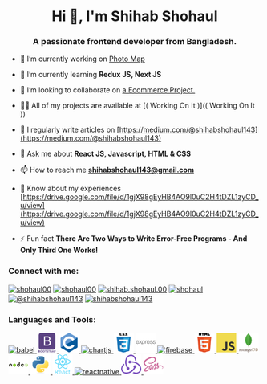 <h1 align="center">Hi 👋, I'm Shihab Shohaul</h1>
<h3 align="center">A passionate frontend developer from Bangladesh.</h3>

- 🔭 I’m currently working on [Photo Map](https://github.com/Shohaul00/Photo-Map)

- 🌱 I’m currently learning **Redux JS, Next JS**

- 👯 I’m looking to collaborate on [a Ecommerce Project.](https://github.com/Shohaul00/brothers-zone)

- 👨‍💻 All of my projects are available at [( Working On It )](( Working On It ))

- 📝 I regularly write articles on [https://medium.com/@shihabshohaul143](https://medium.com/@shihabshohaul143)

- 💬 Ask me about **React JS, Javascript, HTML & CSS**

- 📫 How to reach me **shihabshohaul143@gmail.com**

- 📄 Know about my experiences [https://drive.google.com/file/d/1gjX98gEyHB4AO9l0uC2H4tDZL1zyCD_u/view](https://drive.google.com/file/d/1gjX98gEyHB4AO9l0uC2H4tDZL1zyCD_u/view)

- ⚡ Fun fact **There Are Two Ways to Write Error-Free Programs - And Only Third One Works!**

<h3 align="left">Connect with me:</h3>
<p align="left">
<a href="https://twitter.com/shohaul00" target="blank"><img align="center" src="https://raw.githubusercontent.com/rahuldkjain/github-profile-readme-generator/neutral-icons/src/images/icons/Social/twitter.svg" alt="shohaul00" height="30" width="40" /></a>
<a href="https://linkedin.com/in/shohaul00" target="blank"><img align="center" src="https://raw.githubusercontent.com/rahuldkjain/github-profile-readme-generator/neutral-icons/src/images/icons/Social/linked-in-alt.svg" alt="shohaul00" height="30" width="40" /></a>
<a href="https://fb.com/shihab.shohaul.00" target="blank"><img align="center" src="https://raw.githubusercontent.com/rahuldkjain/github-profile-readme-generator/neutral-icons/src/images/icons/Social/facebook.svg" alt="shihab.shohaul.00" height="30" width="40" /></a>
<a href="https://instagram.com/shohaul" target="blank"><img align="center" src="https://raw.githubusercontent.com/rahuldkjain/github-profile-readme-generator/neutral-icons/src/images/icons/Social/instagram.svg" alt="shohaul" height="30" width="40" /></a>
<a href="https://medium.com/@shihabshohaul143" target="blank"><img align="center" src="https://raw.githubusercontent.com/rahuldkjain/github-profile-readme-generator/neutral-icons/src/images/icons/Social/medium.svg" alt="@shihabshohaul143" height="30" width="40" /></a>
<a href="https://www.hackerrank.com/shihabshohaul143" target="blank"><img align="center" src="https://raw.githubusercontent.com/rahuldkjain/github-profile-readme-generator/neutral-icons/src/images/icons/Social/hackerrank.svg" alt="shihabshohaul143" height="30" width="40" /></a>
</p>

<h3 align="left">Languages and Tools:</h3>
<p align="left"> <a href="https://babeljs.io/" target="_blank"> <img src="https://www.vectorlogo.zone/logos/babeljs/babeljs-icon.svg" alt="babel" width="40" height="40"/> </a> <a href="https://getbootstrap.com" target="_blank"> <img src="https://raw.githubusercontent.com/devicons/devicon/master/icons/bootstrap/bootstrap-plain-wordmark.svg" alt="bootstrap" width="40" height="40"/> </a> <a href="https://www.cprogramming.com/" target="_blank"> <img src="https://raw.githubusercontent.com/devicons/devicon/master/icons/c/c-original.svg" alt="c" width="40" height="40"/> </a> <a href="https://www.chartjs.org" target="_blank"> <img src="https://www.chartjs.org/media/logo-title.svg" alt="chartjs" width="40" height="40"/> </a> <a href="https://www.w3schools.com/css/" target="_blank"> <img src="https://raw.githubusercontent.com/devicons/devicon/master/icons/css3/css3-original-wordmark.svg" alt="css3" width="40" height="40"/> </a> <a href="https://expressjs.com" target="_blank"> <img src="https://raw.githubusercontent.com/devicons/devicon/master/icons/express/express-original-wordmark.svg" alt="express" width="40" height="40"/> </a> <a href="https://firebase.google.com/" target="_blank"> <img src="https://www.vectorlogo.zone/logos/firebase/firebase-icon.svg" alt="firebase" width="40" height="40"/> </a> <a href="https://www.w3.org/html/" target="_blank"> <img src="https://raw.githubusercontent.com/devicons/devicon/master/icons/html5/html5-original-wordmark.svg" alt="html5" width="40" height="40"/> </a> <a href="https://developer.mozilla.org/en-US/docs/Web/JavaScript" target="_blank"> <img src="https://raw.githubusercontent.com/devicons/devicon/master/icons/javascript/javascript-original.svg" alt="javascript" width="40" height="40"/> </a> <a href="https://www.mongodb.com/" target="_blank"> <img src="https://raw.githubusercontent.com/devicons/devicon/master/icons/mongodb/mongodb-original-wordmark.svg" alt="mongodb" width="40" height="40"/> </a> <a href="https://nodejs.org" target="_blank"> <img src="https://raw.githubusercontent.com/devicons/devicon/master/icons/nodejs/nodejs-original-wordmark.svg" alt="nodejs" width="40" height="40"/> </a> <a href="https://www.python.org" target="_blank"> <img src="https://raw.githubusercontent.com/devicons/devicon/master/icons/python/python-original.svg" alt="python" width="40" height="40"/> </a> <a href="https://reactjs.org/" target="_blank"> <img src="https://raw.githubusercontent.com/devicons/devicon/master/icons/react/react-original-wordmark.svg" alt="react" width="40" height="40"/> </a> <a href="https://reactnative.dev/" target="_blank"> <img src="https://reactnative.dev/img/header_logo.svg" alt="reactnative" width="40" height="40"/> </a> <a href="https://redux.js.org" target="_blank"> <img src="https://raw.githubusercontent.com/devicons/devicon/master/icons/redux/redux-original.svg" alt="redux" width="40" height="40"/> </a> <a href="https://sass-lang.com" target="_blank"> <img src="https://raw.githubusercontent.com/devicons/devicon/master/icons/sass/sass-original.svg" alt="sass" width="40" height="40"/> </a> </p>
